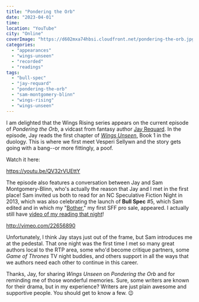 ```yaml
---
title: "Pondering the Orb"
date: "2023-04-01"
time:
location: "YouTube"
city: "Online"
coverImage: "https://d602mxa74hbsi.cloudfront.net/pondering-the-orb.jpg"
categories:
  - "appearances"
  - "wings-unseen"
  - "recorded"
  - "readings"
tags:
  - "bull-spec"
  - "jay-requard"
  - "pondering-the-orb"
  - "sam-montgomery-blinn"
  - "wings-rising"
  - "wings-unseen"
---
```


I am delighted that the Wings Rising series appears on the current episode of _Pondering the Orb_, a vidcast from fantasy author [Jay Requard](https://www.jayrequard.com/). In the episode, Jay reads the first chapter of [_Wings Unseen_,](/creative-works/wings-unseen/) Book 1 in the duology. This is where we first meet Vesperi Sellywn and the story gets going with a bang--or more fittingly, a poof.

Watch it here:

https://youtu.be/QV32rVUEttY

The episode also features a conversation between Jay and Sam Montgomery-Blinn, who's actually the reason that Jay and I met in the first place! Sam invited us both to read for an NC Speculative Fiction Night in 2013, which was also celebrating the launch of **Bull Spec** #5, which Sam edited and in which my "[Bother](/creative-works/bother/)," my first SFF pro sale, appeared. I actually still have [video of my reading that night](http://vimeo.com/22656890)!

http://vimeo.com/22656890

Unfortunately, I think Jay stays just out of the frame, but Sam introduces me at the pedestal. That one night was the first time I met so many great authors local to the RTP area, some who'd become critique partners, some _Game of Thrones_ TV night buddies, and others support in all the ways that we authors need each other to continue in this career.

Thanks, Jay, for sharing _Wings Unseen_ on _Pondering the Orb_ and for reminding me of those wonderful memories. Sure, some writers are known for their drama, but in my experience? Writers are just plain awesome and supportive people. You should get to know a few. 😉
